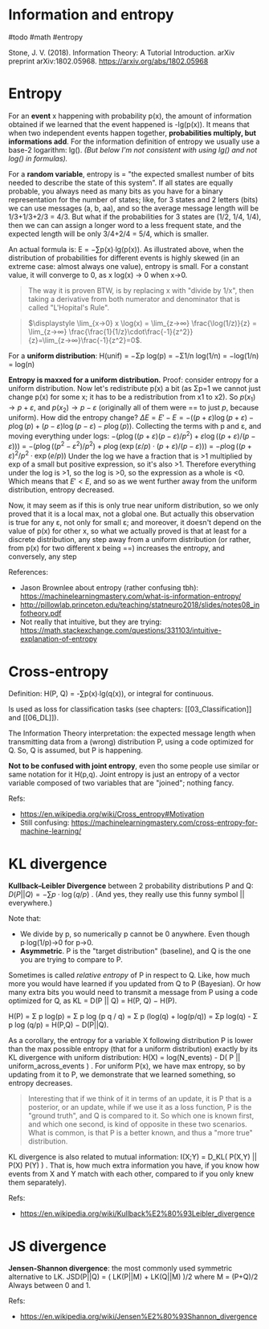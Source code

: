 # Information and entropy

#todo #math #entropy

Stone, J. V. (2018). Information Theory: A Tutorial Introduction. arXiv preprint arXiv:1802.05968.
https://arxiv.org/abs/1802.05968

# Entropy

For an **event** x happening with probability p(x), the amount of information obtained if we learned that the event happened is -lg(p(x)). It means that when two independent events happen together, **probabilities multiply, but informations add**. For the information definition of entropy we usually use a base-2 logarithm: lg(). _(But below I'm not consistent with using lg() and not log() in formulas)._

For a **random variable**, entropy is = "the expected smallest number of bits needed to describe the state of this system". If all states are equally probable, you always need as many bits as you have for a binary representation for the number of states; like, for 3 states and 2 letters (bits) we can use messages (a, b, aa), and so the average message length will be 1/3+1/3+2/3 = 4/3. But what if the probabilities for 3 states are (1/2, 1/4, 1/4), then we can can assign a longer word to a less frequent state, and the expected length will be only 3/4+2/4 = 5/4, which is smaller.  

An actual formula is: E = −∑p(x)∙lg(p(x)). As illustrated above, when the distribution of probabilities for different events is highly skewed (in an extreme case: almost always one value), entropy is small. For a constant value, it will converge to 0, as x log(x) → 0 when x→0. 

> The way it is proven BTW, is by replacing x with "divide by 1/x", then taking a derivative from both numerator and denominator that is called "L'Hopital's Rule".

> $\displaystyle \lim_{x→0} x \log(x) = \lim_{z→∞} \frac{\log(1/z)}{z} = \lim_{z→∞} \frac{\frac{1}{1/z}\cdot\frac{-1}{z^2}}{z}=\lim_{z→∞}\frac{-1}{z^2}=0$.

For a **uniform distribution**: H(unif) = −Σp log(p) = −Σ1/n log(1/n) = −log(1/n) = log(n)

**Entropy is maxxed for a uniform distribution.** Proof: consider entropy for a uniform distribution. Now let's redistribute p(x) a bit (as Σp=1 we cannot just change p(x) for some x; it has to be a redistribution from x1 to x2). So $p(x_1)→p+ε$, and $p(x_2)→p-ε$ (originally all of them were == to just $p$, because uniform). How did the entropy change?
$ΔE = E'-E = -\big((p+ε)\log(p+ε) - p\log(p) + (p-ε)\log(p-ε) - p\log(p)\big)$. 
Collecting the terms with p and ε, and moving everything under logs:
$-\big(p\log((p+ε)(p-ε)/p^2) + ε\log((p+ε)/(p-ε))\big)$ = 
$-\big(p\log((p^2-ε^2)/p^2)+p\log(\exp(ε/p)\cdot(p+ε)/(p-ε))\big)$ = 
$-p\log((p+ε)^2/p^2\cdot \exp(e/p))$
Under the log we have a fraction that is >1 multiplied by exp of a small but positive expression, so it's also >1. Therefore everything under the log is >1, so the log is >0, so the expression as a whole is <0. Which means that $E'<E$, and so as we went further away from the uniform distribution, entropy decreased.

Now, it may seem as if this is only true near uniform distribution, so we only proved that it is a local max, not a global one. But actually this observation is true for any ε, not only for small ε; and moreover, it doesn't depend on the value of p(x) for other x, so what we actually proved is that at least for a discrete distribution, any step away from a uniform distribution (or rather, from p(x) for two different x being ==) increases the entropy, and conversely, any step 

References:

* Jason Brownlee about entropy (rather confusing tbh): https://machinelearningmastery.com/what-is-information-entropy/
* http://pillowlab.princeton.edu/teaching/statneuro2018/slides/notes08_infotheory.pdf
* Not really that intuitive, but they are trying: https://math.stackexchange.com/questions/331103/intuitive-explanation-of-entropy

# Cross-entropy

Definition: H(P, Q) = -∑p(x)∙lg(q(x)), or integral for continuous.

Is used as loss for classification tasks (see chapters: [[03_Classification]] and [[06_DL]]).

The Information Theory interpretation: the expected message length when transmitting data from a (wrong) distribution P, using a code optimized for Q. So, Q is assumed, but P is happening.

**Not to be confused with joint entropy**, even tho some people use similar or same notation for it H(p,q). Joint entropy is just an entropy of a vector variable composed of two variables that are "joined"; nothing fancy.

Refs:
* https://en.wikipedia.org/wiki/Cross_entropy#Motivation
* Still confusing: https://machinelearningmastery.com/cross-entropy-for-machine-learning/

# KL divergence

**Kullback–Leibler Divergence** between 2 probability distributions P and Q: 
$D(P||Q) = -∑p\cdot\log(q/p)$ . 
(And yes, they really use this funny symbol || everywhere.)

Note that:
* We divide by p, so numerically p cannot be 0 anywhere. Even though p∙log(1/p)→0 for p→0.
* **Asymmetric**. P is the "target distribution" (baseline), and Q is the one you are trying to compare to P.

Sometimes is called _relative entropy_ of P in respect to Q. Like, how much more you would have learned if you updated from Q to P (Bayesian). Or how many extra bits you would need to transmit a message from P using a code optimized for Q, as KL = D(P || Q) = H(P, Q) − H(P).

H(P) = Σ p log(p) = Σ p log (p q / q) = Σ p (log(q) + log(p/q)) = Σp log(q) - Σ p log (q/p) = H(P,Q) − D(P||Q).

As a corollary, the entropy for a variable X following distribution P is lower than the max possible entropy (that for a uniform distribution) exactly by its KL divergence with uniform distribution:
H(X) = log(N_events) - D( P || uniform_across_events ) .
For uniform P(x), we have max entropy, so by updating from it to P, we demonstrate that we learned something, so entropy decreases.

> Interesting that if we think of it in terms of an update, it is P that is a posterior, or an update, while if we use it as a loss function, P is the "ground truth", and Q is compared to it. So which one is known first, and which one second, is kind of opposite in these two scenarios. What is common, is that P is a better known, and thus a "more true" distribution.

KL divergence is also related to mutual information: I(X;Y) = D_KL( P(X,Y) || P(X) P(Y) ) . That is, how much extra information you have, if you know how events from X and Y match with each other, compared to if you only knew them separately).

Refs:
 * https://en.wikipedia.org/wiki/Kullback%E2%80%93Leibler_divergence

# JS divergence

**Jensen-Shannon divergence**: the most commonly used symmetric alternative to LK.
JSD(P||Q) = ( LK(P||M) + LK(Q||M) )/2
where M = (P+Q)/2
Always between 0 and 1.

Refs:

* https://en.wikipedia.org/wiki/Jensen%E2%80%93Shannon_divergence
